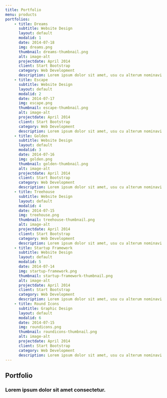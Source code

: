 ```yaml
---
title: Portfolio
menu: products
portfolios:
    - title: Dreams
      subtitle: Website Design
      layout: default
      modalid: 1
      date: 2014-07-18
      img: dreams.png
      thumbnail: dreams-thumbnail.png
      alt: image-alt
      projectdate: April 2014
      client: Start Bootstrap
      category: Web Development
      description: Lorem ipsum dolor sit amet, usu cu alterum nominavi lobortis. At duo novum diceret. Tantas apeirian vix et, usu sanctus postulant inciderint ut, populo diceret necessitatibus in vim. Cu eum dicam feugiat noluisse.
    - title: Escape
      subtitle: Website Design
      layout: default
      modalid: 2
      date: 2014-07-17
      img: escape.png
      thumbnail: escape-thumbnail.png
      alt: image-alt
      projectdate: April 2014
      client: Start Bootstrap
      category: Web Development
      description: Lorem ipsum dolor sit amet, usu cu alterum nominavi lobortis. At duo novum diceret. Tantas apeirian vix et, usu sanctus postulant inciderint ut, populo diceret necessitatibus in vim  . Cu eum dicam feugiat noluisse.
    - title: Golden
      subtitle: Website Design
      layout: default
      modalid: 3
      date: 2014-07-16
      img: golden.png
      thumbnail: golden-thumbnail.png
      alt: image-alt
      projectdate: April 2014
      client: Start Bootstrap
      category: Web Development
      description: Lorem ipsum dolor sit amet, usu cu alterum nominavi lobortis. At duo novum diceret. Tantas apeirian vix et, usu sanctus postulant inciderint ut, populo diceret necessitatibus in v. Cu eum dicam feugiat noluisse.
    - title: Treehouse
      subtitle: Website Design
      layout: default
      modalid: 4
      date: 2014-07-15
      img: treehouse.png
      thumbnail: treehouse-thumbnail.png
      alt: image-alt
      projectdate: April 2014
      client: Start Bootstrap
      category: Web Development
      description: Lorem ipsum dolor sit amet, usu cu alterum nominavi lobortis. At duo novum diceret. Tantas apeirian vix et, usu sanctus postulant inciderint ut, populo diceret necessitatibus in v. Cu eum dicam feugiat noluisse.
    - title: Startup Framework
      subtitle: Website Design
      layout: default
      modalid: 5
      date: 2014-07-14
      img: startup-framework.png
      thumbnail: startup-framework-thumbnail.png
      alt: image-alt
      projectdate: April 2014
      client: Start Bootstrap
      category: Web Development
      description: Lorem ipsum dolor sit amet, usu cu alterum nominavi lobortis. At duo novum diceret. Tantas apeirian vix et, usu sanctus postulant inciderint ut, populo diceret necessitatibus in v. Cu eum dicam feugiat noluisse.
    - title: Round Icons
      subtitle: Graphic Design
      layout: default
      modalid: 6
      date: 2014-07-15
      img: roundicons.png
      thumbnail: roundicons-thumbnail.png
      alt: image-alt
      projectdate: April 2014
      client: Start Bootstrap
      category: Web Development
      description: Lorem ipsum dolor sit amet, usu cu alterum nominavi lobortis. At duo novum diceret. Tantas apeirian vix et, usu sanctus postulant inciderint ut, populo diceret necessitatibus in v. Cu eum dicam feugiat noluisse.                 
---
```


## Portfolio
### Lorem ipsum dolor sit amet consectetur.
